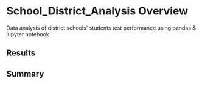 # School_District_Analysis Overview
Data analysis of district schools' students test performance using pandas & jupyter notebook
## Results

## Summary
